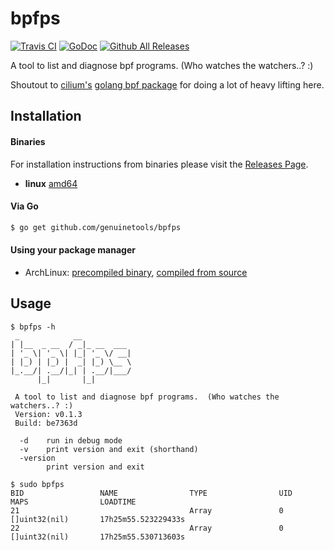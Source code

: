 # bpfps

[![Travis CI](https://img.shields.io/travis/genuinetools/bpfps.svg?style=for-the-badge)](https://travis-ci.org/genuinetools/bpfps)
[![GoDoc](https://img.shields.io/badge/godoc-reference-5272B4.svg?style=for-the-badge)](https://godoc.org/github.com/genuinetools/bpfps)
[![Github All Releases](https://img.shields.io/github/downloads/genuinetools/bpfps/total.svg?style=for-the-badge)](https://github.com/genuinetools/bpfps/releases)

A tool to list and diagnose bpf programs. (Who watches the watchers..? :)

Shoutout to [cilium's](https://github.com/cilium/cilium) 
[golang bpf package](https://godoc.org/github.com/cilium/cilium/pkg/bpf) for doing a lot of heavy lifting here.

## Installation

#### Binaries

For installation instructions from binaries please visit the [Releases Page](https://github.com/genuinetools/bpfps/releases).

- **linux** [amd64](https://github.com/genuinetools/bpfps/releases/download/v0.1.3/bpfps-linux-amd64) 

#### Via Go

```bash
$ go get github.com/genuinetools/bpfps
```

#### Using your package manager

- ArchLinux: [precompiled binary](https://aur.archlinux.org/packages/bpfps-bin), [compiled from source](https://aur.archlinux.org/packages/bpfps-git)

## Usage

```console
$ bpfps -h
 _            __
| |__  _ __  / _|_ __  ___
| '_ \| '_ \| |_| '_ \/ __|
| |_) | |_) |  _| |_) \__ \
|_.__/| .__/|_| | .__/|___/
      |_|       |_|

 A tool to list and diagnose bpf programs.  (Who watches the watchers..? :)
 Version: v0.1.3
 Build: be7363d

  -d    run in debug mode
  -v    print version and exit (shorthand)
  -version
        print version and exit
```

```console
$ sudo bpfps                                                                                                             
BID                 NAME                TYPE                UID                 MAPS                LOADTIME
21                                      Array               0                   []uint32(nil)       17h25m55.523229433s
22                                      Array               0                   []uint32(nil)       17h25m55.530713603s
```
